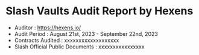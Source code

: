 # Slash Vaults Audit Report by Hexens

- Auditor : https://hexens.io/
- Audit Period : August 21st, 2023 - September 22nd, 2023
- Contracts Audited : xxxxxxxxxxxxxxxxxxx
- Slash Official Public Documents : xxxxxxxxxxxxxxxx
